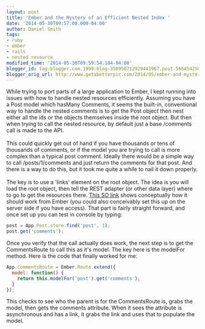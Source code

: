 ```yaml
---
layout: post
title: 'Ember and the Mystery of an Efficient Nested Index '
date: '2014-05-30T09:57:00.000-04:00'
author: Daniel Smith
tags:
- ruby
- ember
- rails
- nested resource
modified_time: '2014-05-30T09:59:54.184-04:00'
blogger_id: tag:blogger.com,1999:blog-358950712929443967.post-5664542500793279063
blogger_orig_url: http://www.getabetterpic.com/2014/05/ember-and-mystery-of-efficient-nested.html
---
```


While trying to port parts of a large application to Ember, I kept running into issues with how to handle nested resources efficiently. Assuming you have a Post model which hasMany Comments, it seems the built-in, conventional way to handle the nested comments is to get the Post object then nest either all the ids or the objects themselves inside the root object. But then when trying to call the nested resource, by default just a base /comments call is made to the API.<br /><br />This could quickly get out of hand if you have thousands or tens of thousands of comments, or if the model you are trying to call is more complex than a typical post comment. Ideally there would be a simple way to call /posts/1/comments and just return the comments for that post. And there is a way to do this, but it took me quite a while to nail it down properly.<br /><br />The key is to use a 'links' element on the root object. The idea is you will load the root object, then tell the REST adapter (or other data layer) where to go to get the resources there. <a href="http://stackoverflow.com/questions/21714228/loading-ember-data-hasmany-relationships-using-links" target="_blank">This SO link</a> shows conceptually how it should work from Ember (you could also conceivably set this up on the server side if you have access). That part is fairly straight forward, and once set up you can test in console by typing:

```javascript
post = App.Post.store.find('post', 1);
post.get('comments');
```

Once you verify that the call actually does work, the next step is to get the CommentsRoute to call this as it's model. The key here is the modelFor method. Here is the code that finally worked for me:

```javascript
App.CommentsRoute = Ember.Route.extend({
  model: function() {
    return this.modelFor('post').get('comments');
  }
});
```

This checks to see who the parent is for the CommentsRoute is, grabs the model, then gets the comments attribute. When it sees the attribute is asynchronous and has a link, it grabs the link and uses that to populate the model.